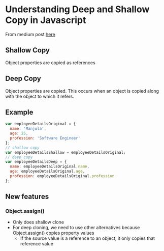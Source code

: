 # Understanding Deep and Shallow Copy in Javascript
From medium post [here](https://we-are.bookmyshow.com/understanding-deep-and-shallow-copy-in-javascript-13438bad941c)

## Shallow Copy
Object properties are copied as references

## Deep Copy
Object properties are copied. This occurs when an object is copied along with the object to which it refers.

## Example
```javascript
var employeeDetailsOriginal = {
  name: 'Manjula',
  age: 25,
  profession: 'Software Engineer'
};
// shallow copy
var employeeDetailsShallow = employeeDetailsOriginal;
// deep copy
var employeeDetailsDeep = {
  name: employeeDetailsOriginal.name,
  age: employeeDetailsOriginal.age,
  profession: employeeDetailsOriginal.profession
};
```

## New features
### Object.assign()
- Only does shallow clone
- For deep cloning, we need to use other alternatives because Object.assign() copies property values
  - If the source value is a reference to an object, it only copies that reference value
